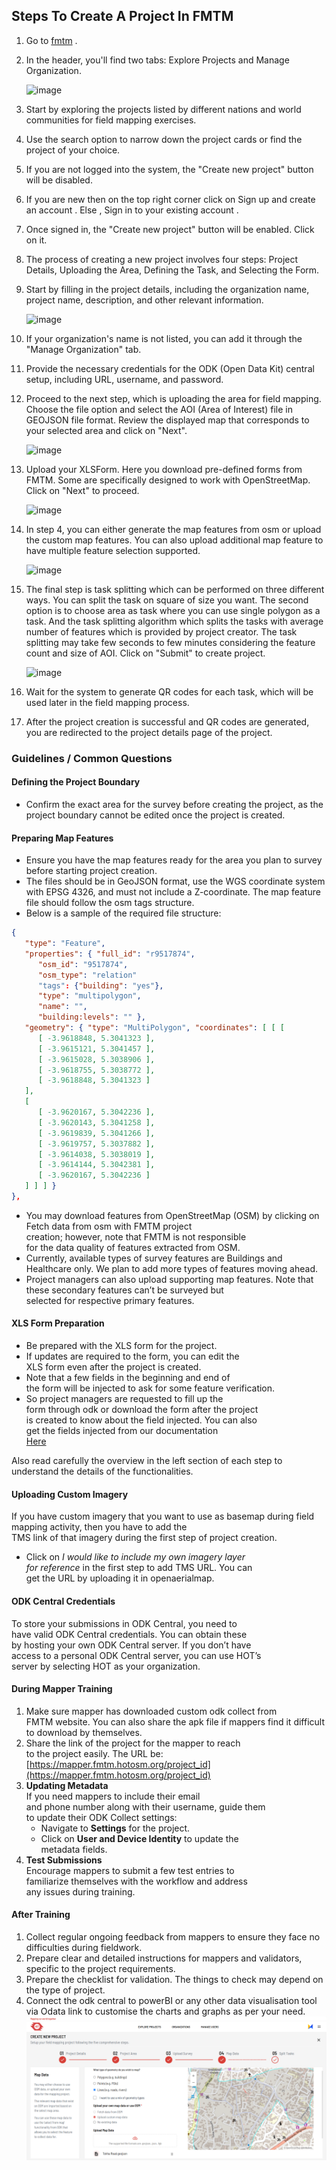## Steps To Create A Project In FMTM

1. Go to [fmtm][2] .
2. In the header, you'll find two tabs: Explore Projects and Manage Organization.

   ![image](https://github.com/user-attachments/assets/6bf8604b-d44c-4488-a8c6-5312fb75a975)

3. Start by exploring the projects listed by different nations and world
   communities for field mapping exercises.
4. Use the search option to narrow down the project cards or find the project
   of your choice.
5. If you are not logged into the system, the "Create new project" button will
   be disabled.
6. If you are new then on the top right corner click on Sign up and create an
   account . Else , Sign in to your existing account .
7. Once signed in, the "Create new project" button will be enabled. Click on it.
8. The process of creating a new project involves four steps: Project Details,
   Uploading the Area, Defining the Task, and Selecting the Form.
9. Start by filling in the project details, including the organization name,
   project name, description, and other relevant information.

   ![image](https://github.com/user-attachments/assets/c65c4ae2-d9be-4e45-ac71-a8b5653baba3)

10. If your organization's name is not listed, you can add it through the
    "Manage Organization" tab.
11. Provide the necessary credentials for the ODK (Open Data Kit) central setup,
    including URL, username, and password.
12. Proceed to the next step, which is uploading the area for field mapping.
    Choose the file option and select the AOI (Area of Interest) file in GEOJSON
    file format.
    Review the displayed map that corresponds to your selected area and click
    on "Next".

    ![image](https://github.com/user-attachments/assets/64aeda34-c682-4fdc-8c2f-1fd83e29c61f)

13. Upload your XLSForm. Here you download pre-defined forms from FMTM.
    Some are specifically designed to work with OpenStreetMap.
    Click on "Next" to proceed.

    ![image](https://github.com/user-attachments/assets/cdf1e050-42ec-4149-bf97-0d841bc5117f)

14. In step 4, you can either generate the map features from osm or upload the
    custom map features.
    You can also upload additional map feature to have multiple feature
    selection supported.

    ![image](https://github.com/user-attachments/assets/8df7c0fc-9a14-4d2d-bfdf-9fb8d9e92b89)

15. The final step is task splitting which can be performed on three different
    ways. You can split the task on square of size you want. The second option
    is to choose area as task where you can use single polygon as a task. And
    the task splitting algorithm which splits the tasks with average number of
    features which is provided by project creator. The task splitting may take
    few seconds to few minutes considering the feature count and size of AOI.
    Click on "Submit" to create project.

    ![image](https://github.com/user-attachments/assets/7eeaf7ed-c13d-4444-aeeb-d71aed4fee8e)

16. Wait for the system to generate QR codes for each task, which will be used
    later in the field mapping process.
17. After the project creation is successful and QR codes are generated, you are
    redirected to the project details page of the project.

### Guidelines / Common Questions

#### Defining the Project Boundary

- Confirm the exact area for the survey before creating
  the project, as the project boundary cannot be
  edited once the project is created.

#### Preparing Map Features

- Ensure you have the map features ready for the area
  you plan to survey before starting project creation.
- The files should be in GeoJSON format, use the WGS coordinate
  system with EPSG 4326, and must not include
  a Z-coordinate. The map feature file should follow the
  osm tags structure.
- Below is a sample of the required file structure:

```json
{
   "type": "Feature",
   "properties": { "full_id": "r9517874",
      "osm_id": "9517874",
      "osm_type": "relation"
      "tags": {"building": "yes"},
      "type": "multipolygon",
      "name": "",
      "building:levels": "" },
   "geometry": { "type": "MultiPolygon", "coordinates": [ [ [
      [ -3.9618848, 5.3041323 ],
      [ -3.9615121, 5.3041457 ],
      [ -3.9615028, 5.3038906 ],
      [ -3.9618755, 5.3038772 ],
      [ -3.9618848, 5.3041323 ]
   ],
   [
      [ -3.9620167, 5.3042236 ],
      [ -3.9620143, 5.3041258 ],
      [ -3.9619839, 5.3041266 ],
      [ -3.9619757, 5.3037882 ],
      [ -3.9614038, 5.3038019 ],
      [ -3.9614144, 5.3042381 ],
      [ -3.9620167, 5.3042236 ]
   ] ] ] }
},
```

- You may download features from OpenStreetMap (OSM)
  by clicking on Fetch data from osm with FMTM project  
  creation; however, note that FMTM is not responsible  
  for the data quality of features extracted from OSM.
- Currently, available types of survey features are Buildings
  and Healthcare only. We plan to add more types of features moving ahead.
- Project managers can also upload supporting map features.
  Note that these secondary features can’t be surveyed but  
  selected for respective primary features.

#### XLS Form Preparation

- Be prepared with the XLS form for the project.
- If updates are required to the form, you can edit the  
  XLS form even after the project is created.
- Note that a few fields in the beginning and end of  
  the form will be injected to ask for some feature verification.
- So project managers are requested to fill up the  
  form through odk or download the form after the project  
  is created to know about the field injected. You can also  
  get the fields injected from our documentation  
  [Here](https://docs.fmtm.dev/manuals/xlsform-design/#injected-fields-in-the-fmtm-xls-form)

Also read carefully the overview in the left section of
each step to understand the details of the functionalities.

#### Uploading Custom Imagery

If you have custom imagery that you want to use as basemap
during field mapping activity, then you have to add the  
TMS link of that imagery during the first step of project creation.

- Click on _I would like to include my own imagery layer  
  for reference_ in the first step to add TMS URL. You can  
  get the URL by uploading it in openaerialmap.

#### ODK Central Credentials

To store your submissions in ODK Central, you need to  
have valid ODK Central credentials. You can obtain these  
by hosting your own ODK Central server. If you don’t have  
access to a personal ODK Central server, you can use HOT’s  
server by selecting HOT as your organization.

#### During Mapper Training

1. Make sure mapper has downloaded custom odk collect from  
   FMTM website. You can also share the apk file if mappers
   find it difficult to download by themselves.
2. Share the link of the project for the mapper to reach  
   to the project easily. The URL be:
   [https://mapper.fmtm.hotosm.org/project_id](https://mapper.fmtm.hotosm.org/project_id)
3. **Updating Metadata**  
   If you need mappers to include their email  
   and phone number along with their username, guide them  
   to update their ODK Collect settings:
   - Navigate to **Settings** for the project.
   - Click on **User and Device Identity** to update the  
     metadata fields.
4. **Test Submissions**  
   Encourage mappers to submit a few test entries to  
   familiarize themselves with the workflow and address  
   any issues during training.

#### After Training

1. Collect regular ongoing feedback from mappers to ensure they face no difficulties
   during fieldwork.
2. Prepare clear and detailed instructions for mappers
   and validators, specific to the project requirements.
3. Prepare the checklist for validation. The things to
   check may depend on the type of project.
4. Connect the odk central to powerBI or any other data visualisation tool via Odata
   link to customise the charts and graphs as per your need.  
   ![odk_image](image.png)

[2]: https://fmtm.hotosm.org/ "fmtm"
